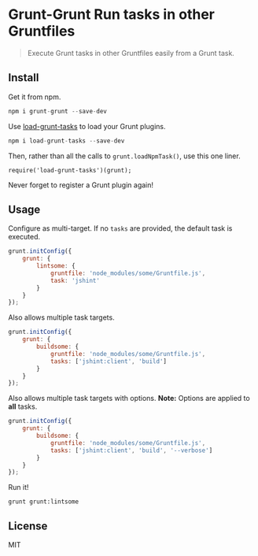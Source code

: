 # Grunt-Grunt Run tasks in other Gruntfiles

> Execute Grunt tasks in other Gruntfiles easily from a Grunt task.

## Install

Get it from npm.

```js
npm i grunt-grunt --save-dev
```

Use [load-grunt-tasks](https://github.com/sindresorhus/load-grunt-tasks) to load your Grunt plugins.

```js
npm i load-grunt-tasks --save-dev
```

Then, rather than all the calls to `grunt.loadNpmTask()`, use this one liner.

```
require('load-grunt-tasks')(grunt);
```

Never forget to register a Grunt plugin again!

## Usage

Configure as multi-target. If no `tasks` are provided, the default task is executed.

```js
grunt.initConfig({
    grunt: {
        lintsome: {
            gruntfile: 'node_modules/some/Gruntfile.js',
            task: 'jshint'
        }
    }
});
```

Also allows multiple task targets.

```js
grunt.initConfig({
    grunt: {
        buildsome: {
            gruntfile: 'node_modules/some/Gruntfile.js',
            tasks: ['jshint:client', 'build']
        }
    }
});
```

Also allows multiple task targets with options. **Note:** Options are applied to **all** tasks.

```js
grunt.initConfig({
    grunt: {
        buildsome: {
            gruntfile: 'node_modules/some/Gruntfile.js',
            tasks: ['jshint:client', 'build', '--verbose']
        }
    }
});
```

Run it!

```shell
grunt grunt:lintsome
```

## License

MIT
